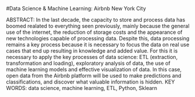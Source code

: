 #Data Science & Machine Learning: Airbnb New York City


ABSTRACT:
In the last decade, the capacity to store and process data has boomed realated to everything seen previously, mainly because the general use of the internet, the reduction of storage costs and the appearance of new technologies capable of processing data. Despite this, data processing remains a key process because it is necessary to focus the data on real use cases that end up resulting in knowledge and added value. For this it is necessary to apply the key processes of data science: ETL (extraction, transformation and loading), exploratory analysis of data, the use of machine learning models and effective visualization of data. In this case, open data from the Airbnb platform will be used to make predictions and classifications, and discover what valuable information is hidden.
KEY WORDS: data science, machine learning, ETL, Python, Sklearn
